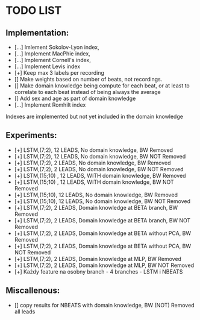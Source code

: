 # TODO LIST

## Implementation:
- [...] Imlement Sokolov-Lyon index,
- [...] Implement MacPhie index,
- [...] Implement Cornell's index,
- [...] Implement Levis index
- [+] Keep max 3 labels per recording
- [] Make weights based on number of beats, not recordings.
- [] Make domain knowledge being compute for each beat, or at least to correlate to each beat instead of being always the average
- [] Add sex and age as part of domain knowledge
- [...] Implement Romhilt index

Indexes are implemented but not yet included in the domain knowledge

## Experiments:
- [+] LSTM,(7;2),  12 LEADS, No domain knowledge, BW Removed 
- [+] LSTM,(7;2),  12 LEADS, No domain knowledge, BW NOT Removed 
- [+] LSTM,(7;2),  2 LEADS, No domain knowledge, BW Removed 
- [+] LSTM,(7;2),  2 LEADS, No domain knowledge, BW NOT Removed 
- [+] LSTM,(15;10) ,  12 LEADS, WITH domain knowledge, BW Removed 
- [+] LSTM,(15;10) ,  12 LEADS, WITH domain knowledge, BW NOT Removed 
- [+] LSTM,(15;10),  12 LEADS, No domain knowledge, BW Removed 
- [+] LSTM,(15;10),  12 LEADS, No domain knowledge, BW NOT Removed 
- [+] LSTM,(7;2),  2 LEADS, Domain knowledge at BETA branch, BW Removed
- [+] LSTM,(7;2),  2 LEADS, Domain knowledge at BETA branch, BW NOT Removed
- [+] LSTM,(7;2),  2 LEADS, Domain knowledge at BETA without PCA, BW Removed 
- [+] LSTM,(7;2),  2 LEADS, Domain knowledge at BETA without PCA, BW NOT Removed 
- [+] LSTM,(7;2),  2 LEADS, Domain knowledge at MLP, BW Removed 
- [+] LSTM,(7;2),  2 LEADS, Domain knowledge at MLP, BW NOT Removed 
- [+] Każdy feature na osobny branch - 4 branches - LSTM i NBEATS
 

## Miscallenous:
- [] copy results for NBEATS with domain knowledge, BW (NOT) Removed all leads

